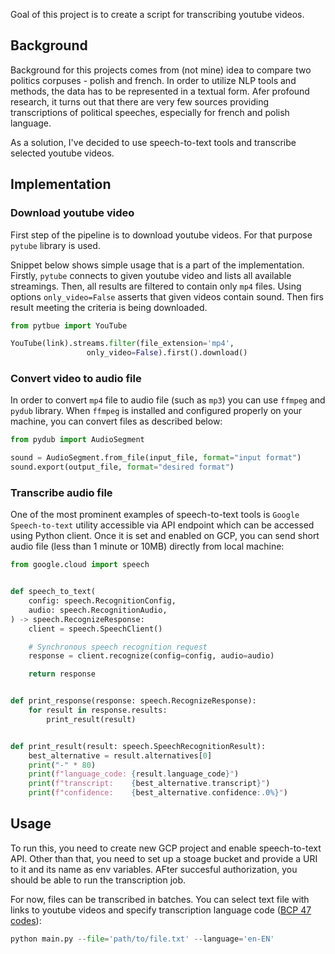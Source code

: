 Goal of this project is to create a script for transcribing youtube videos.

## Background

Background for this projects comes from (not mine) idea to compare two politics corpuses - polish and french. In order to utilize NLP tools and methods, the data has to be represented in a textual form. Afer profound research, it turns out that there are very few sources providing transcriptions of political speeches, especially for french and polish language.

As a solution, I've decided to use speech-to-text tools and transcribe selected youtube videos. 

## Implementation

### Download youtube video

First step of the pipeline is to download youtube videos. For that purpose `pytube` library is used.

Snippet below shows simple usage that is a part of the implementation. Firstly, `pytube` connects to given youtube video and lists all available streamings. Then, all results are filtered to contain only `mp4` files. Using options `only_video=False` asserts that given videos contain sound. Then firs result meeting the criteria is being downloaded. 

```python
from pytbue import YouTube

YouTube(link).streams.filter(file_extension='mp4',
			     only_video=False).first().download()
```

### Convert video to audio file

In order to convert `mp4` file to audio file (such as `mp3`) you can use `ffmpeg` and `pydub` library. When `ffmpeg` is installed and configured properly on your machine, you can convert files as described below:

```python
from pydub import AudioSegment

sound = AudioSegment.from_file(input_file, format="input format")
sound.export(output_file, format="desired format")
```

### Transcribe audio file

One of the most prominent examples of speech-to-text tools is `Google Speech-to-text` utility accessible via API endpoint which can be accessed using Python client.  Once it is set and enabled on GCP, you can send short audio file (less than 1 minute or 10MB) directly from local machine:

```python
from google.cloud import speech


def speech_to_text(
    config: speech.RecognitionConfig,
    audio: speech.RecognitionAudio,
) -> speech.RecognizeResponse:
    client = speech.SpeechClient()

    # Synchronous speech recognition request
    response = client.recognize(config=config, audio=audio)

    return response


def print_response(response: speech.RecognizeResponse):
    for result in response.results:
        print_result(result)


def print_result(result: speech.SpeechRecognitionResult):
    best_alternative = result.alternatives[0]
    print("-" * 80)
    print(f"language_code: {result.language_code}")
    print(f"transcript:    {best_alternative.transcript}")
    print(f"confidence:    {best_alternative.confidence:.0%}")
```
## Usage

To run this, you need to create new GCP project and enable speech-to-text API. Other than that, you need to set up a stoage bucket and provide a URI to it and its name as env variables. AFter succesful authorization, you should be able to run the transcription job. 

For now, files can be transcribed in batches. You can select text file with links to youtube videos and specify transcription language code ([BCP 47 codes](https://www.techonthenet.com/js/language_tags.php)):

```python
python main.py --file='path/to/file.txt' --language='en-EN'
```
